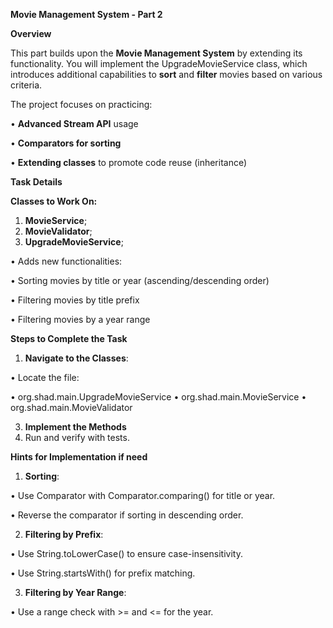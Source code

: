 **Movie Management System - Part 2**

**Overview**

This part builds upon the **Movie Management System** by extending its functionality. You will implement the UpgradeMovieService class, which introduces additional capabilities to **sort** and **filter** movies based on various criteria.

The project focuses on practicing:

• **Advanced Stream API** usage

• **Comparators for sorting**

• **Extending classes** to promote code reuse (inheritance)

**Task Details**

**Classes to Work On:**

1. **MovieService**;
2. **MovieValidator**;
3. **UpgradeMovieService**;

• Adds new functionalities:

• Sorting movies by title or year (ascending/descending order)

• Filtering movies by title prefix

• Filtering movies by a year range


**Steps to Complete the Task**

1. **Navigate to the Classes**:

• Locate the file:

• org.shad.main.UpgradeMovieService
• org.shad.main.MovieService
• org.shad.main.MovieValidator

3. **Implement the Methods**
4. Run and verify with tests.



**Hints for Implementation if need**

1. **Sorting**:

• Use Comparator with Comparator.comparing() for title or year.

• Reverse the comparator if sorting in descending order.

2. **Filtering by Prefix**:

• Use String.toLowerCase() to ensure case-insensitivity.

• Use String.startsWith() for prefix matching.

3. **Filtering by Year Range**:

• Use a range check with >= and <= for the year.